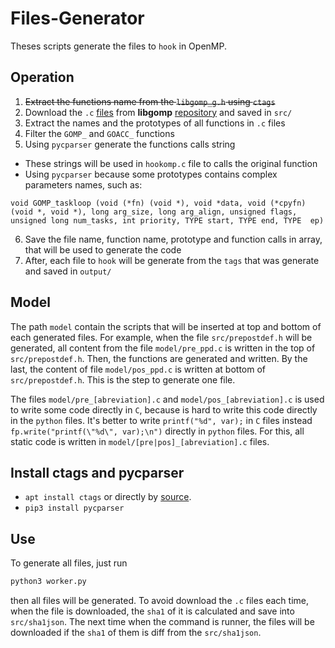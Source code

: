 # Files-Generator

Theses scripts generate the files to `hook` in OpenMP.

## Operation
1. ~~Extract the functions name from the `libgomp_g.h` using `ctags`~~
2. Download the `.c` [files](https://github.com/DanielVenturini/openmp.info/blob/master/src/files-generator/worker.py#L38L40) from **libgomp** [repository](https://github.com/DanielVenturini/openmp.info/blob/master/src/files-generator/worker.py#L36) and saved in `src/`
3. Extract the names and the prototypes of all functions in `.c` files
4. Filter the `GOMP_` and `GOACC_` functions
5. Using `pycparser` generate the functions calls string
 - These strings will be used in `hookomp.c` file to calls the original function
 - Using `pycparser` because some prototypes contains complex parameters names, such as:
```
void GOMP_taskloop (void (*fn) (void *), void *data, void (*cpyfn) (void *, void *), long arg_size, long arg_align, unsigned flags, unsigned long num_tasks, int priority, TYPE start, TYPE end, TYPE  ep)
```
6. Save the file name, function name, prototype and function calls in array, that will be used to generate the code
7. After, each file to `hook` will be generate from the `tags` that was generate and saved in `output/`

## Model
The path `model` contain the scripts that will be inserted at top and bottom of each generated files. For example, when the file `src/prepostdef.h` will be generated, all content from the file `model/pre_ppd.c` is written in the top of `src/prepostdef.h`. Then, the functions are generated and written. By the last, the content of file `model/pos_ppd.c` is written at bottom of `src/prepostdef.h`. This is the step to generate one file.

The files `model/pre_[abreviation].c` and `model/pos_[abreviation].c` is used to write some code directly in `C`, because is hard to write this code directly in the `python` files. It's better to write `printf("%d", var);` in `C` files instead `fp.write("printf(\"%d\", var);\n")` directly in `python` files. For this, all static code is written in `model/[pre|pos]_[abreviation].c` files.

## Install ctags and pycparser
 - `apt install ctags` or directly by [source](https://github.com/universal-ctags/ctags).
 - `pip3 install pycparser`

## Use
To generate all files, just run
```bash
python3 worker.py
```
then all files will be generated. To avoid download the `.c` files each time, when the file is downloaded, the `sha1` of it is calculated and save into `src/sha1json`. The next time when the command is runner, the files will be downloaded if the `sha1` of them is diff from the `src/sha1json`.